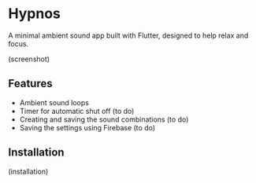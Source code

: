 # Hypnos
A minimal ambient sound app built with Flutter, designed to help relax and focus.

(screenshot)

## Features
- Ambient sound loops
- Timer for automatic shut off (to do)
- Creating and saving the sound combinations (to do)
- Saving the settings using Firebase (to do)

## Installation
(installation)